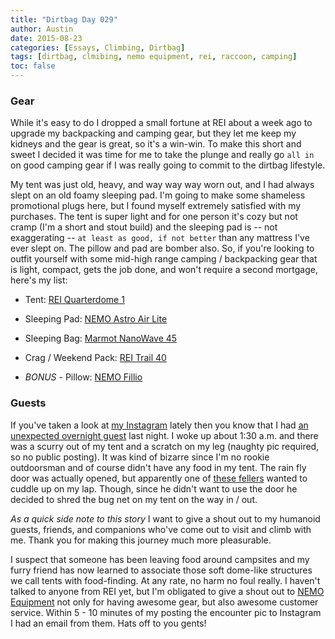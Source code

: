 ```yaml
---
title: "Dirtbag Day 029"
author: Austin
date: 2015-08-23
categories: [Essays, Climbing, Dirtbag]
tags: [dirtbag, clmibing, nemo equipment, rei, raccoon, camping]
toc: false
---
```


### Gear

While it's easy to do I dropped a small fortune at REI about a week ago to upgrade my backpacking and camping gear, but they let me keep my kidneys and the gear is great, so it's a win-win.  To make this short and sweet I decided it was time for me to take the plunge and really go ```all in``` on good camping gear if I was really going to commit to the dirtbag lifestyle.

My tent was just old, heavy, and way way way worn out, and I had always slept on an old foamy sleeping pad.  I'm going to make some shameless promotional plugs here, but I found myself extremely satisfied with my purchases.  The tent is super light and for one person it's cozy but not cramp (I'm a short and stout build) and the sleeping pad is -- not exaggerating -- ```at least as good, if not better``` than any mattress I've ever slept on.  The pillow and pad are bomber also.  So, if you're looking to outfit yourself with some mid-high range camping / backpacking gear that is light, compact, gets the job done, and won't require a second mortgage, here's my list:

* Tent:  [REI Quarterdome 1](http://www.rei.com/product/862421/rei-quarter-dome-1-tent)

* Sleeping Pad:  [NEMO Astro Air Lite](http://www.rei.com/product/866790/nemo-astro-air-lite-sleeping-pad)

* Sleeping Bag:  [Marmot NanoWave 45](http://www.rei.com/product/846001/marmot-nanowave-sleeping-bag)

* Crag / Weekend Pack: [REI Trail 40](http://www.rei.com/product/880839/rei-trail-40-pack-mens)

* *BONUS* - Pillow:  [NEMO Fillio](http://www.rei.com/product/847721/nemo-fillo-backpacking-pillow)

### Guests

If you've taken a look at [my Instagram](https://instagram.com/southeastdirtbag) lately then you know that I had [an unexpected overnight guest](https://instagram.com/p/6s8im-wDku/?taken-by=southeastdirtbag) last night.  I woke up about 1:30 a.m. and there was a scurry out of my tent and a scratch on my leg (naughty pic required, so no public posting).  It was kind of bizarre since I'm no rookie outdoorsman and of course didn't have any food in my tent.  The rain fly door was actually opened, but apparently one of [these fellers](http://www.walkingmountains.org/wp-content/uploads/2015/04/Raccoon-1.jpg) wanted to cuddle up on my lap.  Though, since he didn't want to use the door he decided to shred the bug net on my tent on the way in / out.

*As a quick side note to this story* I want to give a shout out to my humanoid guests, friends, and companions who've come out to visit and climb with me.  Thank you for making this journey much more pleasurable.

I suspect that someone has been leaving food around campsites and my furry friend has now learned to associate those soft dome-like structures we call tents with food-finding.  At any rate, no harm no foul really.  I haven't talked to anyone from REI yet, but I'm obligated to give a shout out to [NEMO Equipment](http://www.nemoequipment.com/) not only for having awesome gear, but also awesome customer service.  Within 5 - 10 minutes of my posting the encounter pic to Instagram I had an email from them.  Hats off to you gents!
